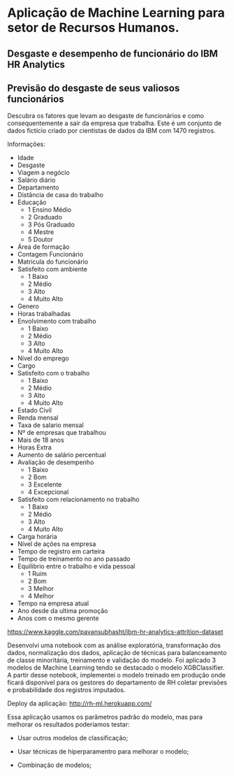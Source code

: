 # Aplicação de Machine Learning para setor de Recursos Humanos.

## Desgaste e desempenho de funcionário do IBM HR Analytics
## Previsão do desgaste de seus valiosos funcionários

Descubra os fatores que levam ao desgaste de funcionários e como consequentemente a sair da empresa que trabalha. Este é um conjunto de dados fictício criado por cientistas de dados da IBM com 1470 registros.


Informações:
* Idade
* Desgaste
* Viagem a negócio
* Salário diário
* Departamento
* Distância de casa do trabalho
* Educação
  * 1 Ensino Médio
  * 2 Graduado
  * 3 Pós Graduado
  * 4 Mestre
  * 5 Doutor
* Área de formação
* Contagem Funcionário
* Matricula do funcionário
* Satisfeito com ambiente
  * 1 Baixo
  * 2 Médio
  * 3 Alto
  * 4 Muito Alto
* Genero
* Horas trabalhadas
* Envolvimento com trabalho
  * 1 Baixo
  * 2 Médio
  * 3 Alto
  * 4 Muito Alto
* Nível do emprego
* Cargo
* Satisfeito com o trabalho
  * 1 Baixo
  * 2 Médio
  * 3 Alto
  * 4 Muito Alto
* Estado Civil
* Renda mensal
* Taxa de salario mensal
* Nº de empresas que trabalhou
* Mais de 18 anos
* Horas Extra
* Aumento de salário percentual
* Avaliação de desempenho
  * 1 Baixo
  * 2 Bom
  * 3 Excelente
  * 4 Excepcional
* Satisfeito com relacionamento no trabalho
  * 1 Baixo
  * 2 Médio
  * 3 Alto
  * 4 Muito Alto
* Carga horária
* Nível de ações na empresa
* Tempo de registro em carteira
* Tempo de treinamento no ano passado
* Equilibrio entre o trabalho e vida pessoal
  * 1 Ruim
  * 2 Bom
  * 3 Melhor
  * 4 Melhor
* Tempo na empresa atual
* Ano desde da ultima promoção
* Anos com o mesmo gerente


https://www.kaggle.com/pavansubhasht/ibm-hr-analytics-attrition-dataset


Desenvolvi uma notebook com as análise exploratória, transformação dos dados, normalização dos dados, aplicação de técnicas para balanceamento de classe minoritária, treinamento e validação do modelo. Foi aplicado 3 modelos de Machine Learning tendo se destacado o modelo XGBClassifier.
A partir desse notebook, implementei o modelo treinado em produção onde ficará disponível para os gestores do departamento de RH coletar previsões e probabilidade dos registros imputados. 

Deploy da aplicação: http://rh-ml.herokuapp.com/

Essa aplicação usamos os parâmetros padrão do modelo, mas para melhorar os resultados poderiamos testar:

* Usar outros modelos de classificação;

* Usar técnicas de hiperparamentro para melhorar o modelo;

* Combinação de modelos;
